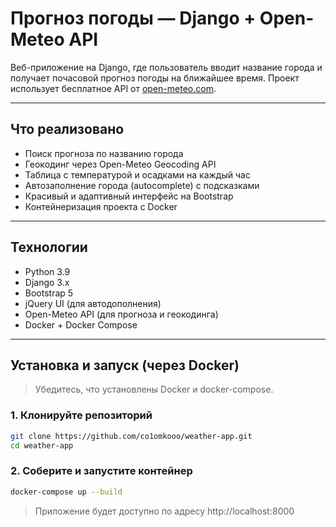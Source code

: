 # Прогноз погоды — Django + Open-Meteo API

Веб-приложение на Django, где пользователь вводит название города и получает почасовой прогноз погоды на ближайшее время. Проект использует бесплатное API от [open-meteo.com](https://open-meteo.com/).

---

## Что реализовано

- Поиск прогноза по названию города
- Геокодинг через Open-Meteo Geocoding API
- Таблица с температурой и осадками на каждый час
- Автозаполнение города (autocomplete) с подсказками
- Красивый и адаптивный интерфейс на Bootstrap
- Контейнеризация проекта с Docker

---

## Технологии

- Python 3.9
- Django 3.x
- Bootstrap 5
- jQuery UI (для автодополнения)
- Open-Meteo API (для прогноза и геокодинга)
- Docker + Docker Compose

---

## Установка и запуск (через Docker)

> Убедитесь, что установлены Docker и docker-compose.

### 1. Клонируйте репозиторий

```bash
git clone https://github.com/co1omkooo/weather-app.git
cd weather-app
```

### 2. Соберите и запустите контейнер

```bash
docker-compose up --build
```

> Приложение будет доступно по адресу http://localhost:8000